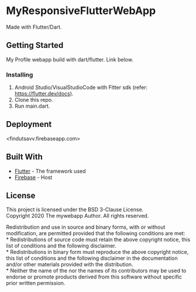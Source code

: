 # MyResponsiveFlutterWebApp

Made with Flutter/Dart.

## Getting Started

My Profile webapp build with dart/flutter. 
Link below.

### Installing

1. Android Studio/VisualStudioCode with Fltter sdk (refer: https://flutter.dev/docs). 
2. Clone this repo.
3. Run main.dart.

## Deployment

<findutsavv.firebaseapp.com>

## Built With

* [Flutter](https://flutter.dev/) - The framework used
* [Firebase](https://firebase.google.com/) - Host


## License

This project is licensed under the BSD 3-Clause License.</br>
Copyright 2020 The mywebapp Author. All rights reserved.</br>

Redistribution and use in source and binary forms, with or without</br>
modification, are permitted provided that the following conditions are met:</br>
    * Redistributions of source code must retain the above copyright
      notice, this list of conditions and the following disclaimer.</br>
    * Redistributions in binary form must reproduce the above copyright
      notice, this list of conditions and the following disclaimer in the
      documentation and/or other materials provided with the distribution.</br>
    * Neither the name of the <organization> nor the
      names of its contributors may be used to endorse or promote products
      derived from this software without specific prior written permission.</br>

